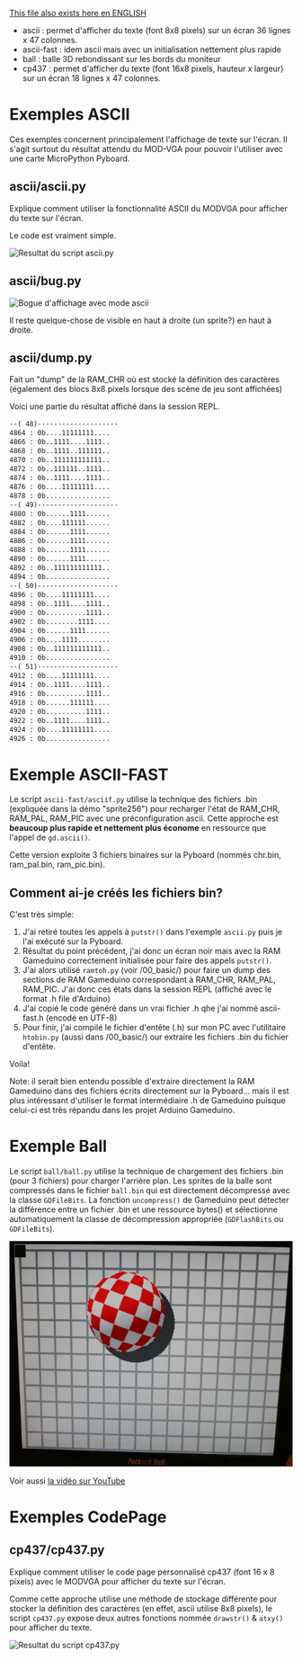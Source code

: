 [This file also exists here en ENGLISH](README_eng.md)

* ascii : permet d'afficher du texte (font 8x8 pixels) sur un écran 36 lignes x 47 colonnes.
* ascii-fast : idem ascii mais avec un initialisation nettement plus rapide
* ball : balle 3D rebondissant sur les bords du moniteur
* cp437 : permet d'afficher du texte (font 16x8 pixels, hauteur x largeur) sur un écran 18 lignes x 47 colonnes.

# Exemples ASCII

Ces exemples concernent principalement l'affichage de texte sur l'écran. Il s'agit surtout du résultat attendu du MOD-VGA pour pouvoir l'utiliser avec une carte MicroPython Pyboard.

## ascii/ascii.py
Explique comment utiliser la fonctionnalité ASCII du MODVGA pour afficher du texte sur l'écran.

Le code est vraiment simple.

![Resultat du script ascii.py](ascii.jpg)

## ascii/bug.py

![Bogue d'affichage avec mode ascii](ascii_buggy.jpg)

Il reste quelque-chose de visible en haut à droite (un sprite?) en haut à droite.

## ascii/dump.py
Fait un "dump" de la RAM_CHR où est stocké la définition des caractères (également des blocs 8x8 pixels lorsque des scène de jeu sont affichées)

Voici une partie du résultat affiché dans la session REPL.
```
--( 48)--------------------
4864 : 0b....11111111....
4866 : 0b..1111....1111..
4868 : 0b..1111..111111..
4870 : 0b..111111111111..
4872 : 0b..111111..1111..
4874 : 0b..1111....1111..
4876 : 0b....11111111....
4878 : 0b................
--( 49)--------------------
4880 : 0b......1111......
4882 : 0b....111111......
4884 : 0b......1111......
4886 : 0b......1111......
4888 : 0b......1111......
4890 : 0b......1111......
4892 : 0b..111111111111..
4894 : 0b................
--( 50)--------------------
4896 : 0b....11111111....
4898 : 0b..1111....1111..
4900 : 0b..........1111..
4902 : 0b........1111....
4904 : 0b......1111......
4906 : 0b....1111........
4908 : 0b..111111111111..
4910 : 0b................
--( 51)--------------------
4912 : 0b....11111111....
4914 : 0b..1111....1111..
4916 : 0b..........1111..
4918 : 0b......111111....
4920 : 0b..........1111..
4922 : 0b..1111....1111..
4924 : 0b....11111111....
4926 : 0b................
```

# Exemple ASCII-FAST

Le script `ascii-fast/asciif.py` utilise la technique des fichiers .bin (expliquée dans la démo "sprite256") pour recharger l'état de RAM_CHR, RAM_PAL, RAM_PIC avec une préconfiguration ascii. Cette approche est __beaucoup plus rapide et nettement plus économe__ en ressource que l'appel de `gd.ascii()`.

Cette version exploite 3 fichiers binaires sur la Pyboard (nommés chr.bin, ram_pal.bin, ram_pic.bin).

## Comment ai-je créés les fichiers bin?

C'est très simple:
1. J'ai retiré toutes les appels à `putstr()` dans l'exemple `ascii.py` puis je l'ai exécuté sur la Pyboard.
2. Résultat du point précédent, j'ai donc un écran noir mais avec la RAM Gameduino correctement initialisée pour faire des appels `putstr()`.
3. J'ai alors utilisé `ramtoh.py` (voir /00_basic/) pour faire un dump des sections de RAM Gameduino correspondant à RAM_CHR, RAM_PAL, RAM_PIC. J'ai donc ces états dans la session REPL (affiché avec le format .h file d'Arduino)
4. J'ai copié le code généré dans un vrai fichier .h qhe j'ai nommé ascii-fast.h (encodé en UTF-8)
5. Pour finir, j'ai compilé le fichier d'entête (.h) sur mon PC avec l'utilitaire  `htobin.py` (aussi dans /00_basic/) our extraire les fichiers .bin du fichier d'entête.

Voila!

Note: il serait bien entendu possible d'extraire directement la RAM Gameduino dans des fichiers écrits directement sur la Pyboard... mais il est plus intéressant d'utiliser le format intermédiaire .h de Gameduino puisque celui-ci est très répandu dans les projet Arduino Gameduino.  

# Exemple Ball

Le script `ball/ball.py` utilise la technique de chargement des fichiers .bin (pour 3 fichiers) pour charger l'arrière plan. Les sprites de la balle sont compressés dans le fichier `ball.bin` qui est directement décompressé avec la classe `GDFileBits`. La fonction `uncompress()` de Gameduino peut détecter la différence entre un fichier .bin et une ressource bytes() et sélectionne automatiquement la classe de décompression appropriée  (`GDFlashBits` ou `GDFileBits`).

![Resultat du script ball.py](ball.jpg)

Voir aussi [la vidéo sur YouTube](https://youtu.be/J0ZjHtXvZoI)

# Exemples CodePage

## cp437/cp437.py
Explique comment utiliser le code page personnalisé cp437 (font 16 x 8 pixels) avec le MODVGA pour afficher du texte sur l'écran.

Comme cette approche utilise une méthode de stockage différente pour stocker la définition des caractères (en effet, ascii utilise 8x8 pixels), le script `cp437.py` expose deux autres fonctions nommée `drawstr()` & `atxy()` pour afficher du texte.

![Resultat du script cp437.py](cp437.jpg)
